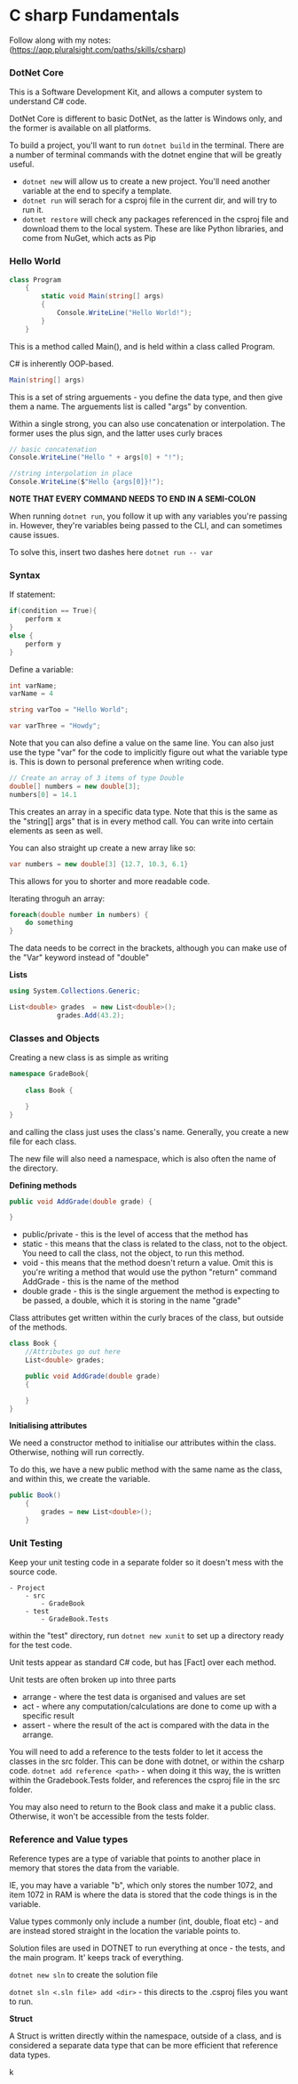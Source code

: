 # C sharp Fundamentals

Follow along with my notes: (https://app.pluralsight.com/paths/skills/csharp)

### DotNet Core

This is a Software Development Kit, and allows a computer system to understand C# code.

DotNet Core is different to basic DotNet, as the latter is Windows only, and the former is available on all platforms. 

To build a project, you'll want to run `dotnet build` in the terminal. There are a number of terminal commands with the dotnet engine that will be greatly useful.

- `dotnet new` will allow us to create a new project. You'll need another variable at the end to specify a template.
- `dotnet run` will serach for a csproj file in the current dir, and will try to run it.
- `dotnet restore` will check any packages referenced in the csproj file and download them to the local system. These are like Python libraries, and come from NuGet, which acts as Pip

### Hello World

```csharp
class Program
    {
        static void Main(string[] args)
        {
            Console.WriteLine("Hello World!");
        }
    }

```

This is a method called Main(), and is held within a class called Program. 

C# is inherently OOP-based.

```csharp
Main(string[] args)
```

This is a set of string arguements - you define the data type, and then give them a name. The arguements list is called "args" by convention.

Within a single strong, you can also use concatenation or interpolation.
The former uses the plus sign, and the latter uses curly braces

```csharp
// basic concatenation
Console.WriteLine("Hello " + args[0] + "!");

//string interpolation in place
Console.WriteLine($"Hello {args[0]}!");
```

**NOTE THAT EVERY COMMAND NEEDS TO END IN A SEMI-COLON**

When running `dotnet run`, you follow it up with any variables you're passing in. However, they're variables being passed to the CLI, and can sometimes cause issues. 

To solve this, insert two dashes here `dotnet run -- var`

### Syntax

If statement:

```csharp
if(condition == True){
	perform x
}
else {
	perform y
}
```

Define a variable:

```csharp
int varName;
varName = 4

string varToo = "Hello World";

var varThree = "Howdy";
```

Note that you can also define a value on the same line.
You can also just use the type "var" for the code to implicitly figure out what the variable type is. This is down to personal preference when writing code.

```csharp
// Create an array of 3 items of type Double
double[] numbers = new double[3];
numbers[0] = 14.1
```

This creates an array in a specific data type. Note that this is the same as the "string[] args" that is in every method call. You can write into certain elements as seen as well. 

You can also straight up create a new array like so:

```csharp
var numbers = new double[3] {12.7, 10.3, 6.1}
```

This allows for you to shorter and more readable code.

Iterating throguh an array:

```csharp
foreach(double number in numbers) {
	do something
}
```

The data needs to be correct in the brackets, although you can make use of the "Var" keyword instead of "double"

**Lists**

```csharp
using System.Collections.Generic;

List<double> grades  = new List<double>();
        	grades.Add(43.2);

```

### Classes and Objects

Creating a new class is as simple as writing

```csharp
namespace GradeBook{
    
    class Book {

    }
}
```

and calling the class just uses the class's name. Generally, you create a new file for each class.

The new file will also need a namespace, which is also often the name of the directory.

**Defining methods**

```csharp
public void AddGrade(double grade) {

}
```

- public/private - this is the level of access that the method has 
- static - this means that the class is related to the class, not to the object. You need to call the class, not the object, to run this method.
- void - this means that the method doesn't return a value. Omit this is you're writing a method that would use the python "return" command
AddGrade - this is the name of the method
- double grade - this is the single arguement the method is expecting to be passed, a double, which it is storing in the name "grade"

Class attributes get written within the curly braces of the class, but outside of the methods. 

```csharp
class Book {
    //Attributes go out here
    List<double> grades;

    public void AddGrade(double grade) 
    {

    }
}
```

**Initialising attributes**

We need a constructor method to initialise our attributes within the class. Otherwise, nothing will run correctly.

To do this, we have a new public method with the same name as the class, and within this, we create the variable.

```csharp
public Book()
    {
        grades = new List<double>();
    }
```

### Unit Testing

Keep your unit testing code in a separate folder so it doesn't mess with the source code.

```
- Project
    - src
        - GradeBook
    - test
        - GradeBook.Tests
```

within the "test" directory, run `dotnet new xunit` to set up a directory ready for the test code.

Unit tests appear as standard C# code, but has [Fact] over each method. 

Unit tests are often broken up into three parts

- arrange - where the test data is organised and values are set
- act - where any computation/calculations are done to come up with a specific result
- assert - where the result of the act is compared with the data in the arrange.

You will need to add a reference to the tests folder to let it access the classes in the src folder. This can be done with dotnet, or within the csharp code. 
`dotnet add reference <path>` - when doing it this way, the <path> is written within the Gradebook.Tests folder, and references the csproj file in the src folder.

You may also need to return to the Book class and make it a public class. Otherwise, it won't be accessible from the tests folder. 

### Reference and Value types

Reference types are a type of variable that points to another place in memory that stores the data from the variable. 

IE, you may have a variable "b", which only stores the number 1072, and item 1072 in RAM is where the data is stored that the code things is in the variable.

Value types commonly only include a number (int, double, float etc) - and are instead stored straight in the location the variable points to. 

Solution files are used in DOTNET to run everything at once - the tests, and the main program. It' keeps track of everything.

`dotnet new sln` to create the solution file

`dotnet sln <.sln file> add <dir>` - this directs to the .csproj files you want to run.

**Struct**

A Struct is written directly within the namespace, outside of a class, and is considered a separate data type that can be more efficient that reference data types.

k